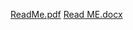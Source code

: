 [ReadMe.pdf](https://github.com/meetmonisha/Authentication/files/6765850/ReadMe.pdf)
[Read ME.docx](https://github.com/meetmonisha/Authentication/files/6765841/Read.ME.docx)
